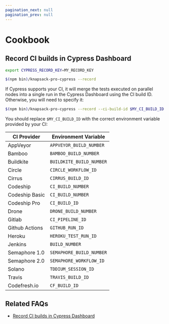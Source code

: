 ```yaml
---
pagination_next: null
pagination_prev: null
---
```


# Cookbook

## Record CI builds in Cypress Dashboard

```bash
export CYPRESS_RECORD_KEY=MY_RECORD_KEY

$(npm bin)/knapsack-pro-cypress --record
```

If Cypress supports your CI, it will merge the tests executed on parallel nodes into a single run in the Cypress Dashboard using the CI build ID. Otherwise, you will need to specify it:

```bash
$(npm bin)/knapsack-pro-cypress --record --ci-build-id $MY_CI_BUILD_ID
```

You should replace `$MY_CI_BUILD_ID` with the correct environment variable provided by your CI:

| CI Provider    | Environment Variable |
| -------------- | -------------------- |
| AppVeyor       | `APPVEYOR_BUILD_NUMBER` |
| Bamboo         | `BAMBOO_BUILD_NUMBER` |
| Buildkite      | `BUILDKITE_BUILD_NUMBER` |
| Circle         | `CIRCLE_WORKFLOW_ID` |
| Cirrus         | `CIRRUS_BUILD_ID` |
| Codeship       | `CI_BUILD_NUMBER` |
| Codeship Basic | `CI_BUILD_NUMBER` |
| Codeship Pro   | `CI_BUILD_ID` |
| Drone          | `DRONE_BUILD_NUMBER` |
| Gitlab         | `CI_PIPELINE_ID` |
| Github Actions | `GITHUB_RUN_ID` |
| Heroku         | `HEROKU_TEST_RUN_ID` |
| Jenkins        | `BUILD_NUMBER` |
| Semaphore 1.0  | `SEMAPHORE_BUILD_NUMBER` |
| Semaphore 2.0  | `SEMAPHORE_WORKFLOW_ID` |
| Solano         | `TDDIUM_SESSION_ID` |
| Travis         | `TRAVIS_BUILD_ID` |
| Codefresh.io   | `CF_BUILD_ID` |

## Related FAQs

- [Record CI builds in Cypress Dashboard](https://knapsackpro.com/faq/question/how-to-record-ci-builds-in-cypress-dashboard)
